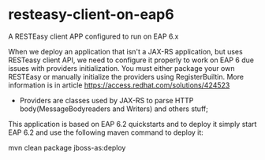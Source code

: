 resteasy-client-on-eap6
=======================

A RESTEasy client APP configured to run on EAP 6.x

When we deploy an application that isn't a JAX-RS application, but uses RESTeasy client API, we need to configure it properly to work on EAP 6 due issues with providers initialization. You must either package your own RESTEasy or manually initialize the providers using RegisterBuiltin. More information is in article https://access.redhat.com/solutions/424523

* Providers are classes used by JAX-RS to parse HTTP body(MessageBodyreaders and Writers) and others stuff;

This application is based on EAP 6.2 quickstarts and to deploy it simply start EAP 6.2 and use the following maven command to deploy it:


mvn clean package jboss-as:deploy





